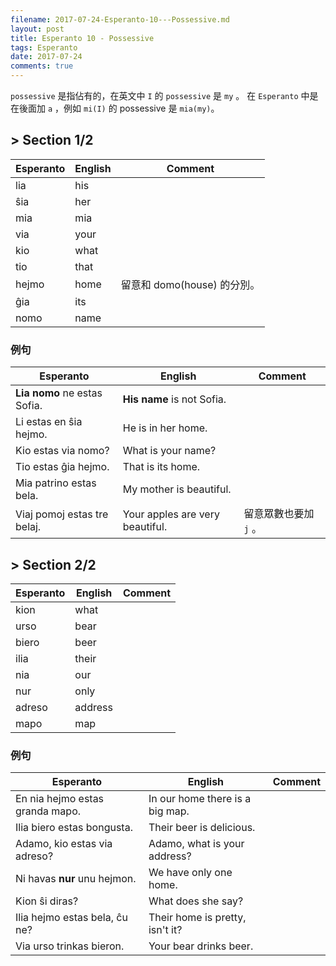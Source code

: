 ```yaml
---
filename: 2017-07-24-Esperanto-10---Possessive.md
layout: post
title: Esperanto 10 - Possessive
tags: Esperanto
date: 2017-07-24
comments: true
---
```


`possessive` 是指佔有的，在英文中 `I` 的 `possessive` 是 `my` 。 在 `Esperanto` 中是在後面加 `a` ，例如 `mi(I)` 的 possessive 是 `mia(my)`。

## > Section 1/2

|Esperanto|English|Comment|
|---|---|---|
|lia|his||
|ŝia|her||
|mia|mia||
|via|your||
|kio|what||
|tio|that||
|hejmo|home|留意和 domo(house) 的分別。|
|ĝia|its||
|nomo|name||

### 例句

|Esperanto|English|Comment|
|---|---|---|
|**Lia nomo** ne estas Sofia.|**His name** is not Sofia.||
|Li estas en ŝia hejmo.|He is in her home.||
|Kio estas via nomo?|What is your name?||
|Tio estas ĝia hejmo.|That is its home.||
|Mia patrino estas bela.|My mother is beautiful.||
|Viaj pomoj estas tre belaj.|Your apples are very beautiful.|留意眾數也要加 `j` 。|

## > Section 2/2

|Esperanto|English|Comment|
|---|---|---|
|kion|what||
|urso|bear||
|biero|beer||
|ilia|their||
|nia|our||
|nur|only||
|adreso|address||
|mapo|map||

### 例句

|Esperanto|English|Comment|
|---|---|---|
|En nia hejmo estas granda mapo.|In our home there is a big map.||
|Ilia biero estas bongusta.|Their beer is delicious.||
|Adamo, kio estas via adreso?|Adamo, what is your address?||
|Ni havas **nur** unu hejmon.|We have only one home.||
|Kion ŝi diras?|What does she say?||
|Ilia hejmo estas bela, ĉu ne?|Their home is pretty, isn't it?||
|Via urso trinkas bieron.|Your bear drinks beer.||
